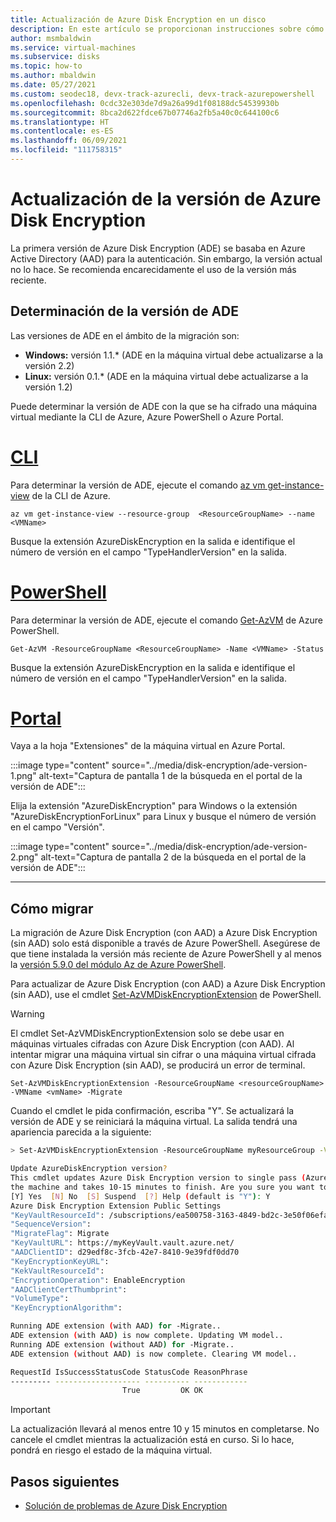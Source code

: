 ```yaml
---
title: Actualización de Azure Disk Encryption en un disco
description: En este artículo se proporcionan instrucciones sobre cómo actualizar Azure Disk Encryption en un disco
author: msmbaldwin
ms.service: virtual-machines
ms.subservice: disks
ms.topic: how-to
ms.author: mbaldwin
ms.date: 05/27/2021
ms.custom: seodec18, devx-track-azurecli, devx-track-azurepowershell
ms.openlocfilehash: 0cdc32e303de7d9a26a99d1f08188dc54539930b
ms.sourcegitcommit: 8bca2d622fdce67b07746a2fb5a40c0c644100c6
ms.translationtype: HT
ms.contentlocale: es-ES
ms.lasthandoff: 06/09/2021
ms.locfileid: "111758315"
---
```

# <a name="upgrading-the-azure-disk-encryption-version"></a>Actualización de la versión de Azure Disk Encryption

La primera versión de Azure Disk Encryption (ADE) se basaba en Azure Active Directory (AAD) para la autenticación. Sin embargo, la versión actual no lo hace.  Se recomienda encarecidamente el uso de la versión más reciente.

## <a name="determine-ade-version"></a>Determinación de la versión de ADE

Las versiones de ADE en el ámbito de la migración son:
- **Windows:** versión 1.1.* (ADE en la máquina virtual debe actualizarse a la versión 2.2)
- **Linux:** versión 0.1.* (ADE en la máquina virtual debe actualizarse a la versión 1.2)

Puede determinar la versión de ADE con la que se ha cifrado una máquina virtual mediante la CLI de Azure, Azure PowerShell o Azure Portal.

# <a name="cli"></a>[CLI](#tab/CLI)

Para determinar la versión de ADE, ejecute el comando [az vm get-instance-view](/cli/azure/vm#az_vm_get_instance_view) de la CLI de Azure.

```azurecli-interactive
az vm get-instance-view --resource-group  <ResourceGroupName> --name <VMName> 
```

Busque la extensión AzureDiskEncryption en la salida e identifique el número de versión en el campo "TypeHandlerVersion" en la salida.

# <a name="powershell"></a>[PowerShell](#tab/PowerShell)

Para determinar la versión de ADE, ejecute el comando [Get-AzVM](/powershell/module/az.compute/get-azvm) de Azure PowerShell.

```azurepowershell-interactive
Get-AzVM -ResourceGroupName <ResourceGroupName> -Name <VMName> -Status
```

Busque la extensión AzureDiskEncryption en la salida e identifique el número de versión en el campo "TypeHandlerVersion" en la salida.

# <a name="portal"></a>[Portal](#tab/Portal)

Vaya a la hoja "Extensiones" de la máquina virtual en Azure Portal.

:::image type="content" source="../media/disk-encryption/ade-version-1.png" alt-text="Captura de pantalla 1 de la búsqueda en el portal de la versión de ADE":::

Elija la extensión "AzureDiskEncryption" para Windows o la extensión "AzureDiskEncryptionForLinux" para Linux y busque el número de versión en el campo "Versión".

:::image type="content" source="../media/disk-encryption/ade-version-2.png" alt-text="Captura de pantalla 2 de la búsqueda en el portal de la versión de ADE":::

---

## <a name="how-to-migrate"></a>Cómo migrar

La migración de Azure Disk Encryption (con AAD) a Azure Disk Encryption (sin AAD) solo está disponible a través de Azure PowerShell. Asegúrese de que tiene instalada la versión más reciente de Azure PowerShell y al menos la [versión 5.9.0 del módulo Az de Azure PowerShell](/powershell/azure/new-azureps-module-az).

Para actualizar de Azure Disk Encryption (con AAD) a Azure Disk Encryption (sin AAD), use el cmdlet [Set-AzVMDiskEncryptionExtension](/powershell/module/az.compute/set-azvmdiskencryptionextension) de PowerShell. 

> [!WARNING]
> El cmdlet Set-AzVMDiskEncryptionExtension solo se debe usar en máquinas virtuales cifradas con Azure Disk Encryption (con AAD). Al intentar migrar una máquina virtual sin cifrar o una máquina virtual cifrada con Azure Disk Encryption (sin AAD), se producirá un error de terminal.

```azurepowershell-interactive
Set-AzVMDiskEncryptionExtension -ResourceGroupName <resourceGroupName> -VMName <vmName> -Migrate
```

Cuando el cmdlet le pida confirmación, escriba "Y".  Se actualizará la versión de ADE y se reiniciará la máquina virtual. La salida tendrá una apariencia parecida a la siguiente:

```bash
> Set-AzVMDiskEncryptionExtension -ResourceGroupName myResourceGroup -VMName myVM -Migrate

Update AzureDiskEncryption version?
This cmdlet updates Azure Disk Encryption version to single pass (Azure Disk Encryption without AAD). This may reboot
the machine and takes 10-15 minutes to finish. Are you sure you want to continue?
[Y] Yes  [N] No  [S] Suspend  [?] Help (default is "Y"): Y
Azure Disk Encryption Extension Public Settings
"KeyVaultResourceId": /subscriptions/ea500758-3163-4849-bd2c-3e50f06efa7a/resourceGroups/myResourceGroup/providers/Microsoft.KeyVault/vaults/myKeyVault
"SequenceVersion":
"MigrateFlag": Migrate
"KeyVaultURL": https://myKeyVault.vault.azure.net/
"AADClientID": d29edf8c-3fcb-42e7-8410-9e39fdf0dd70
"KeyEncryptionKeyURL":
"KekVaultResourceId":
"EncryptionOperation": EnableEncryption
"AADClientCertThumbprint":
"VolumeType":
"KeyEncryptionAlgorithm":

Running ADE extension (with AAD) for -Migrate..
ADE extension (with AAD) is now complete. Updating VM model..
Running ADE extension (without AAD) for -Migrate..
ADE extension (without AAD) is now complete. Clearing VM model..

RequestId IsSuccessStatusCode StatusCode ReasonPhrase
--------- ------------------- ---------- ------------
                         True         OK OK
```


> [!IMPORTANT]
> La actualización llevará al menos entre 10 y 15 minutos en completarse. No cancele el cmdlet mientras la actualización está en curso. Si lo hace, pondrá en riesgo el estado de la máquina virtual.

## <a name="next-steps"></a>Pasos siguientes

- [Solución de problemas de Azure Disk Encryption](disk-encryption-troubleshooting.md)
